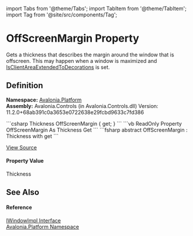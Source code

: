 import Tabs from '@theme/Tabs'; 
import TabItem from '@theme/TabItem'; 
import Tag from '@site/src/components/Tag'; 

# OffScreenMargin Property


Gets a thickness that describes the margin around the window that is offscreen. This may happen when a window is maximized and <a href="P_Avalonia_Platform_IWindowImpl_IsClientAreaExtendedToDecorations">IsClientAreaExtendedToDecorations</a> is set.



## Definition
**Namespace:** <a href="N_Avalonia_Platform">Avalonia.Platform</a>  
**Assembly:** Avalonia.Controls (in Avalonia.Controls.dll) Version: 11.2.0+68ab391c0a3653e0722638e29fcbd9633c7fd386

<Tabs groupId="api-code-preview">
<TabItem value="csharp" label="C#">
```csharp
Thickness OffScreenMargin { get; }
```
</TabItem>
<TabItem value="vb" label="VB">
```vb
ReadOnly Property OffScreenMargin As Thickness
	Get
```
</TabItem>
<TabItem value="fsharp" label="F#">
```fsharp
abstract OffScreenMargin : Thickness with get
```
</TabItem>
</Tabs>



<a href="https://github.com/AvaloniaUI/Avalonia/tree/master/srcAvalonia.Controls/Platform/IWindowImpl.cs" title="View the source code">View Source</a>



#### Property Value
Thickness

## See Also


#### Reference
<a href="T_Avalonia_Platform_IWindowImpl">IWindowImpl Interface</a>  
<a href="N_Avalonia_Platform">Avalonia.Platform Namespace</a>  
